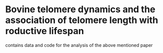 # Bovine telomere dynamics and the association of telomere length with roductive lifespan

contains data and code for the analysis of the above mentioned paper 
